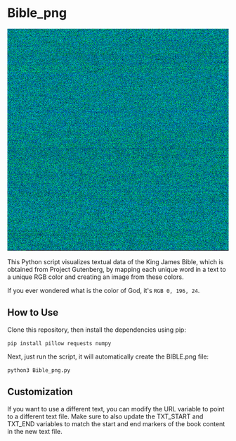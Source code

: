 # Bible_png
![Screenshot](BIBLE.png)

This Python script visualizes textual data of the King James Bible, which is obtained from Project Gutenberg, by mapping each unique word in a text to a unique RGB color and creating an image from these colors. 

If you ever wondered what is the color of God, it's `RGB 0, 196, 24`.

## How to Use
Clone this repository, then install the dependencies using pip:
```
pip install pillow requests numpy
```
Next, just run the script, it will automatically create the BIBLE.png file:
```
python3 Bible_png.py
```

## Customization
If you want to use a different text, you can modify the URL variable to point to a different text file. Make sure to also update the TXT_START and TXT_END variables to match the start and end markers of the book content in the new text file.
